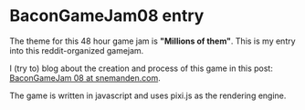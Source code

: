 # BaconGameJam08 entry

The theme for this 48 hour game jam is **"Millions of them"**.
This is my entry into this reddit-organized gamejam.

I (try to) blog about the creation and process of this game in this post:
[BaconGameJam 08 at snemanden.com](http://snemanden.com/blog/bacongamejam-08).

The game is written in javascript and uses pixi.js as the rendering engine.
